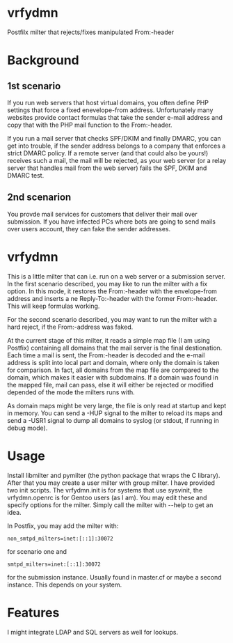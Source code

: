 vrfydmn
=======

Postfilx milter that rejects/fixes manipulated From:-header

Background
==========

1st scenario
------------

If you run web servers that host virtual domains, you often define PHP settings
that force a fixed enevelope-from address. Unfortunately many websites provide
contact formulas that take the sender e-mail address and copy that with the
PHP mail function to the From:-header.

If you run a mail server that checks SPF/DKIM and finally DMARC, you can get
into trouble, if the sender address belongs to a company that enforces a strict
DMARC policy. If a remote server (and that could also be yours!) receives such
a mail, the mail will be rejected, as your web server (or a relay server that
handles mail from the web server) fails the SPF, DKIM and DMARC test.

2nd scenarion
-------------

You provde mail services for customers that deliver their mail over submission.
If you have infected PCs where bots are going to send mails over users account,
they can fake the sender addresses.

vrfydmn
=======

This is a little milter that can i.e. run on a web server or a submission
server. In the first scenario described, you may like to run the milter with a
fix option. In this mode, it restores the From:-header with the envelope-from
address and inserts a ne Reply-To:-header with the former From:-header. This
will keep formulas working.

For the second scenario described, you may want to run the milter with a hard
reject, if the From:-address was faked.

At the current stage of this milter, it reads a simple map file (I am using
Postfix) containing all domains that the mail server is the final destionation.
Each time a mail is sent, the From:-header is decoded and the e-mail address is
split into local part and domain, where only the domain is taken for
comparison. In fact, all domains from the map file are compared to the domain,
which makes it easier with subdomains. If a domain was found in the mapped file,
mail can pass, else it will either be rejected or modified depended of the mode
the milters runs with.

As domain maps might be very large, the file is only read at startup and kept
in memory. You can send a -HUP signal to the milter to reload its maps and send
a -USR1 signal to dump all domains to syslog (or stdout, if running in debug
mode).

Usage
=====

Install libmilter and pymilter (the python package that wraps the C library).
After that you may create a user milter with group milter. I have provided two
init scripts. The vrfydmn.init is for systems that use sysvinit, the
vrfydmn.openrc is for Gentoo users (as I am). You may edit these and specify
options for the milter. Simply call the milter with --help to get an idea.

In Postfix, you may add the milter with:

	non_smtpd_milters=inet:[::1]:30072

for scenario one and

	smtpd_milters=inet:[::1]:30072

for the submission instance. Usually found in master.cf or maybe a second
instance. This depends on your system.

Features
========

I might integrate LDAP and SQL servers as well for lookups.

